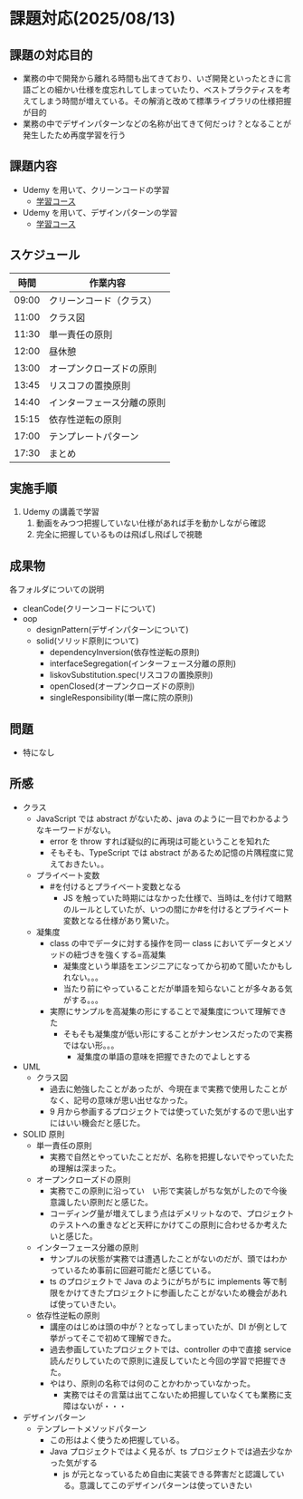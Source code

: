 # 課題対応(2025/08/13)

## 課題の対応目的

-   業務の中で開発から離れる時間も出てきており、いざ開発といったときに言語ごとの細かい仕様を度忘れしてしまっていたり、ベストプラクティスを考えてしまう時間が増えている。その解消と改めて標準ライブラリの仕様把握が目的
-   業務の中でデザインパターンなどの名称が出てきて何だっけ？となることが発生したため再度学習を行う

## 課題内容

-   Udemy を用いて、クリーンコードの学習
    -   [学習コース](https://www.udemy.com/course/clean-code-tutorial)
-   Udemy を用いて、デザインパターンの学習
    -   [学習コース](https://www.udemy.com/course/typescript-solid-design-patterns)

## スケジュール

| 時間  | 作業内容                   |
| ----- | -------------------------- |
| 09:00 | クリーンコード（クラス）   |
| 11:00 | クラス図                   |
| 11:30 | 単一責任の原則             |
| 12:00 | 昼休憩                     |
| 13:00 | オープンクローズドの原則   |
| 13:45 | リスコフの置換原則         |
| 14:40 | インターフェース分離の原則 |
| 15:15 | 依存性逆転の原則           |
| 17:00 | テンプレートパターン       |
| 17:30 | まとめ                     |

## 実施手順

1. Udemy の講義で学習
    1. 動画をみつつ把握していない仕様があれば手を動かしながら確認
    2. 完全に把握しているものは飛ばし飛ばしで視聴

## 成果物

各フォルダについての説明

-   cleanCode(クリーンコードについて)
-   oop
    -   designPattern(デザインパターンについて)
    -   solid(ソリッド原則について)
        -   dependencyInversion(依存性逆転の原則)
        -   interfaceSegregation(インターフェース分離の原則)
        -   liskovSubstitution.spec(リスコフの置換原則)
        -   openClosed(オープンクローズドの原則)
        -   singleResponsibility(単一席に院の原則)

## 問題

-   特になし

## 所感

-   クラス
    -   JavaScript では abstract がないため、java のように一目でわかるようなキーワードがない。
        -   error を throw すれば疑似的に再現は可能ということを知れた
        -   そもそも、TypeScript では abstract があるため記憶の片隅程度に覚えておきたい。。
    -   プライベート変数
        -   #を付けるとプライベート変数となる
            -   JS を触っていた時期にはなかった仕様で、当時は\_を付けて暗黙のルールとしていたが、いつの間にか#を付けるとプライベート変数となる仕様があり驚いた。
    -   凝集度
        -   class の中でデータに対する操作を同一 class においてデータとメソッドの紐づきを強くする=高凝集
            -   凝集度という単語をエンジニアになってから初めて聞いたかもしれない。。。
            -   当たり前にやっていることだが単語を知らないことが多々ある気がする。。。
        -   実際にサンプルを高凝集の形にすることで凝集度について理解できた
            -   そもそも凝集度が低い形にすることがナンセンスだったので実務ではない形。。。
                -   凝集度の単語の意味を把握できたのでよしとする
-   UML
    -   クラス図
        -   過去に勉強したことがあったが、今現在まで実務で使用したことがなく、記号の意味が思い出せなかった。
        -   9 月から参画するプロジェクトでは使っていた気がするので思い出すにはいい機会だと感じた。
-   SOLID 原則
    -   単一責任の原則
        -   実務で自然とやっていたことだが、名称を把握しないでやっていたため理解は深まった。
    -   オープンクローズドの原則
        -   実務でこの原則に沿ってい　い形で実装しがちな気がしたので今後意識したい原則だと感じた。
        -   コーディング量が増えてしまう点はデメリットなので、プロジェクトのテストへの重きなどと天秤にかけてこの原則に合わせるか考えたいと感じた。
    -   インターフェース分離の原則
        -   サンプルの状態が実務では遭遇したことがないのだが、頭ではわかっているため事前に回避可能だと感じている。
        -   ts のプロジェクトで Java のようにがちがちに implements 等で制限をかけてきたプロジェクトに参画したことがないため機会があれば使っていきたい。
    -   依存性逆転の原則
        -   講座のはじめは頭の中が？となってしまっていたが、DI が例として挙がってそこで初めて理解できた。
        -   過去参画していたプロジェクトでは、controller の中で直接 service 読んだりしていたので原則に違反していたと今回の学習で把握できた。
        -   やはり、原則の名称では何のことかわかっていなかった。
            -   実務ではその言葉は出てこないため把握していなくても業務に支障はないが・・・
-   デザインパターン
    -   テンプレートメソッドパターン
        -   この形はよく使うため把握している。
        -   Java プロジェクトではよく見るが、ts プロジェクトでは過去少なかった気がする
            -   js が元となっているため自由に実装できる弊害だと認識している。意識してこのデザインパターンは使っていきたい
